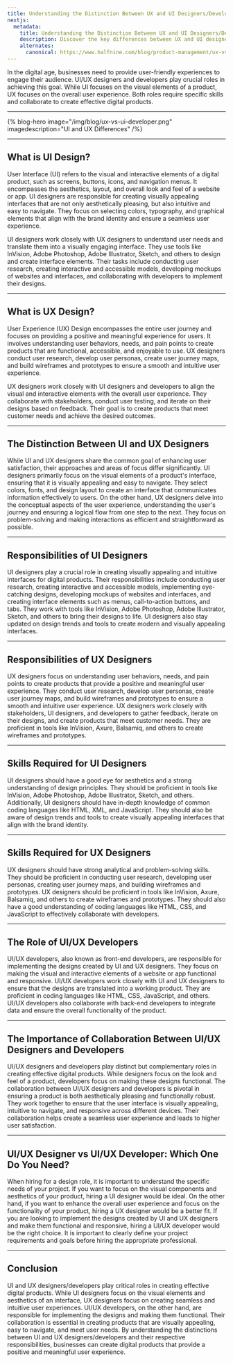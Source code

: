 ```yaml
---
title: Understanding the Distinction Between UX and UI Designers/Developers
nextjs:
  metadata:
    title: Understanding the Distinction Between UX and UI Designers/Developers - Halfnine
    description: Discover the key differences between UX and UI designers/developers and how they collaborate to enhance the usability and aesthetics of websites and applications.
    alternates:
      canonical: https://www.halfnine.com/blog/product-management/ux-vs-ui-developer
---
```


In the digital age, businesses need to provide user-friendly experiences to engage their audience. UI/UX designers and developers play crucial roles in achieving this goal. While UI focuses on the visual elements of a product, UX focuses on the overall user experience. Both roles require specific skills and collaborate to create effective digital products.

---

{% blog-hero image="/img/blog/ux-vs-ui-developer.png" imagedescription="UI and UX Differences" /%}

---

## What is UI Design?

User Interface (UI) refers to the visual and interactive elements of a digital product, such as screens, buttons, icons, and navigation menus. It encompasses the aesthetics, layout, and overall look and feel of a website or app. UI designers are responsible for creating visually appealing interfaces that are not only aesthetically pleasing, but also intuitive and easy to navigate. They focus on selecting colors, typography, and graphical elements that align with the brand identity and ensure a seamless user experience.

UI designers work closely with UX designers to understand user needs and translate them into a visually engaging interface. They use tools like InVision, Adobe Photoshop, Adobe Illustrator, Sketch, and others to design and create interface elements. Their tasks include conducting user research, creating interactive and accessible models, developing mockups of websites and interfaces, and collaborating with developers to implement their designs.

---

## What is UX Design?

User Experience (UX) Design encompasses the entire user journey and focuses on providing a positive and meaningful experience for users. It involves understanding user behaviors, needs, and pain points to create products that are functional, accessible, and enjoyable to use. UX designers conduct user research, develop user personas, create user journey maps, and build wireframes and prototypes to ensure a smooth and intuitive user experience.

UX designers work closely with UI designers and developers to align the visual and interactive elements with the overall user experience. They collaborate with stakeholders, conduct user testing, and iterate on their designs based on feedback. Their goal is to create products that meet customer needs and achieve the desired outcomes.

---

## The Distinction Between UI and UX Designers

While UI and UX designers share the common goal of enhancing user satisfaction, their approaches and areas of focus differ significantly. UI designers primarily focus on the visual elements of a product's interface, ensuring that it is visually appealing and easy to navigate. They select colors, fonts, and design layout to create an interface that communicates information effectively to users. On the other hand, UX designers delve into the conceptual aspects of the user experience, understanding the user's journey and ensuring a logical flow from one step to the next. They focus on problem-solving and making interactions as efficient and straightforward as possible.

---

## Responsibilities of UI Designers

UI designers play a crucial role in creating visually appealing and intuitive interfaces for digital products. Their responsibilities include conducting user research, creating interactive and accessible models, implementing eye-catching designs, developing mockups of websites and interfaces, and creating interface elements such as menus, call-to-action buttons, and tabs. They work with tools like InVision, Adobe Photoshop, Adobe Illustrator, Sketch, and others to bring their designs to life. UI designers also stay updated on design trends and tools to create modern and visually appealing interfaces.

---

## Responsibilities of UX Designers

UX designers focus on understanding user behaviors, needs, and pain points to create products that provide a positive and meaningful user experience. They conduct user research, develop user personas, create user journey maps, and build wireframes and prototypes to ensure a smooth and intuitive user experience. UX designers work closely with stakeholders, UI designers, and developers to gather feedback, iterate on their designs, and create products that meet customer needs. They are proficient in tools like InVision, Axure, Balsamiq, and others to create wireframes and prototypes.

---

## Skills Required for UI Designers

UI designers should have a good eye for aesthetics and a strong understanding of design principles. They should be proficient in tools like InVision, Adobe Photoshop, Adobe Illustrator, Sketch, and others. Additionally, UI designers should have in-depth knowledge of common coding languages like HTML, XML, and JavaScript. They should also be aware of design trends and tools to create visually appealing interfaces that align with the brand identity.

---

## Skills Required for UX Designers

UX designers should have strong analytical and problem-solving skills. They should be proficient in conducting user research, developing user personas, creating user journey maps, and building wireframes and prototypes. UX designers should be proficient in tools like InVision, Axure, Balsamiq, and others to create wireframes and prototypes. They should also have a good understanding of coding languages like HTML, CSS, and JavaScript to effectively collaborate with developers.

---

## The Role of UI/UX Developers

UI/UX developers, also known as front-end developers, are responsible for implementing the designs created by UI and UX designers. They focus on making the visual and interactive elements of a website or app functional and responsive. UI/UX developers work closely with UI and UX designers to ensure that the designs are translated into a working product. They are proficient in coding languages like HTML, CSS, JavaScript, and others. UI/UX developers also collaborate with back-end developers to integrate data and ensure the overall functionality of the product.

---

## The Importance of Collaboration Between UI/UX Designers and Developers

UI/UX designers and developers play distinct but complementary roles in creating effective digital products. While designers focus on the look and feel of a product, developers focus on making these designs functional. The collaboration between UI/UX designers and developers is pivotal in ensuring a product is both aesthetically pleasing and functionally robust. They work together to ensure that the user interface is visually appealing, intuitive to navigate, and responsive across different devices. Their collaboration helps create a seamless user experience and leads to higher user satisfaction.

---

## UI/UX Designer vs UI/UX Developer: Which One Do You Need?

When hiring for a design role, it is important to understand the specific needs of your project. If you want to focus on the visual components and aesthetics of your product, hiring a UI designer would be ideal. On the other hand, if you want to enhance the overall user experience and focus on the functionality of your product, hiring a UX designer would be a better fit. If you are looking to implement the designs created by UI and UX designers and make them functional and responsive, hiring a UI/UX developer would be the right choice. It is important to clearly define your project requirements and goals before hiring the appropriate professional.

---

## Conclusion

UI and UX designers/developers play critical roles in creating effective digital products. While UI designers focus on the visual elements and aesthetics of an interface, UX designers focus on creating seamless and intuitive user experiences. UI/UX developers, on the other hand, are responsible for implementing the designs and making them functional. Their collaboration is essential in creating products that are visually appealing, easy to navigate, and meet user needs. By understanding the distinctions between UI and UX designers/developers and their respective responsibilities, businesses can create digital products that provide a positive and meaningful user experience.